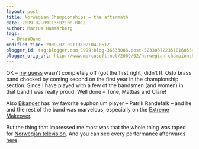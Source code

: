 ```yaml
---
layout: post
title: Norwegian Championships – the aftermath
date: 2009-02-09T13:02:00.001Z
author: Marcus Hammarberg
tags:
  - BrassBand
modified_time: 2009-02-09T13:02:04.051Z
blogger_id: tag:blogger.com,1999:blog-36533086.post-5233057223510160554
blogger_orig_url: http://www.marcusoft.net/2009/02/norwegian-championships-aftermath.html
---
```



OK – <a
href="http://www.marcusoft.net/2009/02/norwegian-brass-band-championships-live.html"
target="_blank">my guess</a> wasn’t completely off (got the first right,
didn’t I). Oslo brass band chocked by coming second on the first year in
the championship section. Since I have played with a few of the bandsmen
(and women) in that band I was really proud. Well done – Tone, Mattias
and Clare!

Also <a href="http://www.ebml.no" target="_blank">Eikanger</a> has my
favorite euphonium player – Patrik Randefalk – and he and the rest of
the band was marvelous, especially on the <a
href="http://go.nrk.no/go/e/article/http://www1.nrk.no/nett-tv/indeks/158909"
target="_blank">Extreme Makeover</a>.

But the thing that impressed me most was that the whole thing was taped
for
<a href="http://www.nrk.no" target="_blank">Norwegian television</a>.
And you can see every performance afterwards
<a href="http://www.nrk.no/nyheter/distrikt/hordaland/1.6469847"
target="_blank">here</a>.
